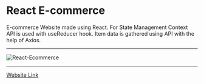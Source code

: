 # React E-commerce

E-commerce Website made using React. For State Management Context API is used with useReducer hook. Item data is gathered using API with the help of Axios.

---

![React-Ecommerce](https://github.com/Ashish-Bind/React-Ecommerce/assets/121487855/3a315e83-78b1-40d5-a15b-2380067cf067)


---

[Website Link](https://react-ecommerce-1blu03umy-ashish-bind.vercel.app/)
